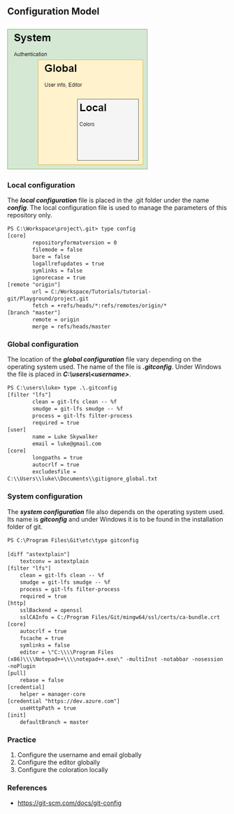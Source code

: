 ## Configuration Model

![Configuration Model](../Assets/images/git_configuration_model.png)

### Local configuration

The ***local configuration*** file is placed in the .git folder under the name
***config***. The local configuration file is used to manage the parameters
of this repository only.

```
PS C:\Workspace\project\.git> type config
[core]
        repositoryformatversion = 0
        filemode = false
        bare = false
        logallrefupdates = true
        symlinks = false
        ignorecase = true
[remote "origin"]
        url = C:/Workspace/Tutorials/tutorial-git/Playground/project.git
        fetch = +refs/heads/*:refs/remotes/origin/*
[branch "master"]
        remote = origin
        merge = refs/heads/master

```

### Global configuration
The location of the ***global configuration*** file vary depending on the
operating system used. The name of the file is ***.gitconfig***. Under Windows
the file is placed in ***C:\users\\<username\>***.

```
PS C:\users\luke> type .\.gitconfig
[filter "lfs"]
        clean = git-lfs clean -- %f
        smudge = git-lfs smudge -- %f
        process = git-lfs filter-process
        required = true
[user]
        name = Luke Skywalker
        email = luke@gmail.com
[core]
        longpaths = true
        autocrlf = true
        excludesfile = C:\\Users\\luke\\Documents\\gitignore_global.txt

```

### System configuration
The ***system configuration*** file also depends on the operating system 
used. Its name is ***gitconfig*** and under Windows it is to be found in the 
installation folder of git.

``` 
PS C:\Program Files\Git\etc\type gitconfig
 
[diff "astextplain"]
	textconv = astextplain
[filter "lfs"]
	clean = git-lfs clean -- %f
	smudge = git-lfs smudge -- %f
	process = git-lfs filter-process
	required = true
[http]
	sslBackend = openssl
	sslCAInfo = C:/Program Files/Git/mingw64/ssl/certs/ca-bundle.crt
[core]
	autocrlf = true
	fscache = true
	symlinks = false
	editor = \"C:\\\\Program Files (x86)\\\\Notepad++\\\\notepad++.exe\" -multiInst -notabbar -nosession -noPlugin
[pull]
	rebase = false
[credential]
	helper = manager-core
[credential "https://dev.azure.com"]
	useHttpPath = true
[init]
	defaultBranch = master
```

### Practice
1. Configure the username and email globally
2. Configure the editor globally
3. Configure the coloration locally

### References
- <https://git-scm.com/docs/git-config>